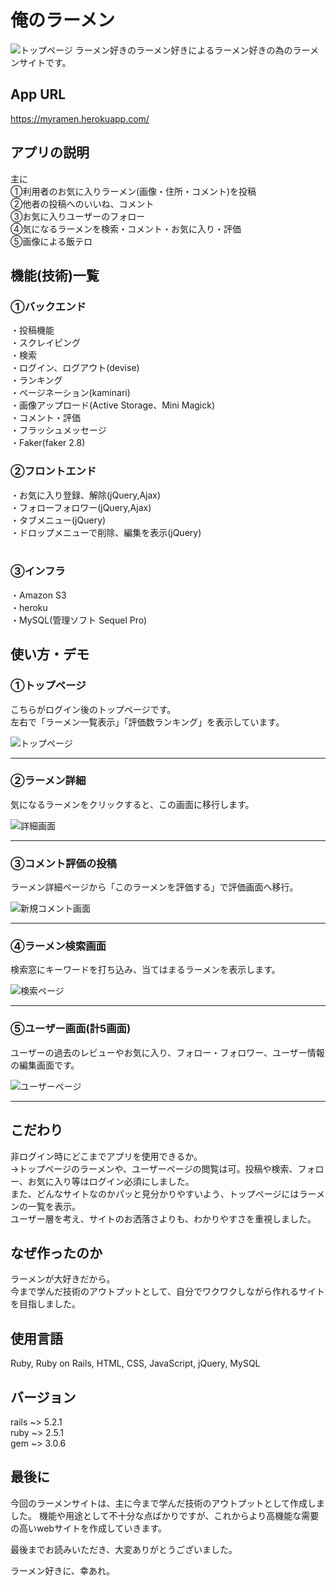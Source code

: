 # 俺のラーメン
![トップページ](https://user-images.githubusercontent.com/58875067/75131910-4d8ae000-5718-11ea-8532-30b2b7a2ffa2.png)
ラーメン好きのラーメン好きによるラーメン好きの為のラーメンサイトです。

## App URL
https://myramen.herokuapp.com/

## アプリの説明
主に<br>
①利用者のお気に入りラーメン(画像・住所・コメント)を投稿<br>
②他者の投稿へのいいね、コメント<br>
③お気に入りユーザーのフォロー<br>
④気になるラーメンを検索・コメント・お気に入り・評価<br>
⑤画像による飯テロ

## 機能(技術)一覧
### ①バックエンド
・投稿機能<br>
・スクレイピング<br>
・検索<br>
・ログイン、ログアウト(devise)<br>
・ランキング<br>
・ページネーション(kaminari)<br>
・画像アップロード(Active Storage、Mini Magick)<br>
・コメント・評価<br>
・フラッシュメッセージ<br>
・Faker(faker 2.8)  
### ②フロントエンド
・お気に入り登録、解除(jQuery,Ajax)<br>
・フォローフォロワー(jQuery,Ajax)<br>
・タブメニュー(jQuery)<br>
・ドロップメニューで削除、編集を表示(jQuery)<br><br>
### ③インフラ
・Amazon S3  
・heroku  
・MySQL(管理ソフト Sequel Pro)  

## 使い方・デモ
### ①トップページ
こちらがログイン後のトップページです。  
左右で「ラーメン一覧表示」「評価数ランキング」を表示しています。

![トップページ](https://user-images.githubusercontent.com/58875067/75131910-4d8ae000-5718-11ea-8532-30b2b7a2ffa2.png)
- - -  
### ②ラーメン詳細
気になるラーメンをクリックすると、この画面に移行します。

![詳細画面](https://user-images.githubusercontent.com/58875067/75137124-16252f00-572a-11ea-9be1-6e74a11a6d30.png)
- - -  
### ③コメント評価の投稿
ラーメン詳細ページから「このラーメンを評価する」で評価画面へ移行。

![新規コメント画面](https://user-images.githubusercontent.com/58875067/75137033-cf373980-5729-11ea-93f7-07b7cadbc15b.png)
- - -  
### ④ラーメン検索画面
検索窓にキーワードを打ち込み、当てはまるラーメンを表示します。

![検索ページ](https://user-images.githubusercontent.com/58875067/75137342-b3806300-572a-11ea-8430-37789552864e.png)
- - -  
### ⑤ユーザー画面(計5画面)
ユーザーの過去のレビューやお気に入り、フォロー・フォロワー、ユーザー情報の編集画面です。

![ユーザーページ](https://user-images.githubusercontent.com/58875067/75136715-de69b780-5728-11ea-9345-e13bd74a60c7.png)
- - -  
## こだわり
非ログイン時にどこまでアプリを使用できるか。  
→トップページのラーメンや、ユーザーページの閲覧は可。投稿や検索、フォロー、お気に入り等はログイン必須にしました。  
また、どんなサイトなのかパッと見分かりやすいよう、トップページにはラーメンの一覧を表示。  
ユーザー層を考え、サイトのお洒落さよりも、わかりやすさを重視しました。

## なぜ作ったのか
ラーメンが大好きだから。  
今まで学んだ技術のアウトプットとして、自分でワクワクしながら作れるサイトを目指しました。

## 使用言語
Ruby, Ruby on Rails, HTML, CSS, JavaScript, jQuery, MySQL  


## バージョン
rails ~> 5.2.1  
ruby ~> 2.5.1  
gem ~> 3.0.6  


## 最後に
今回のラーメンサイトは、主に今まで学んだ技術のアウトプットとして作成しました。
機能や用途として不十分な点ばかりですが、これからより高機能な需要の高いwebサイトを作成していきます。

最後までお読みいただき、大変ありがとうございました。


ラーメン好きに、幸あれ。
